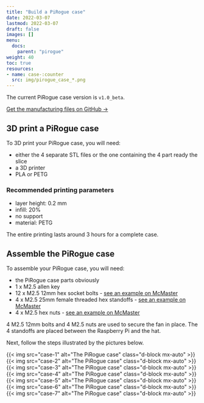 ```yaml
---
title: "Build a PiRogue case"
date: 2022-03-07
lastmod: 2022-03-07
draft: false
images: []
menu:
  docs:
    parent: "pirogue"
weight: 40
toc: true
resources:
- name: case-:counter
  src: img/pirogue_case_*.png
---
```


The current PiRogue case version is `v1.0_beta`.

[Get the manufacturing files on GitHub  →](https://github.com/PiRogueToolSuite/pirogue-case/tree/main/v1.0_beta)

## 3D print a PiRogue case
To 3D print your PiRogue case, you will need:
* either the 4 separate STL files or the one containing the 4 part ready the slice
* a 3D printer
* PLA or PETG

### Recommended printing parameters
* layer height: 0.2 mm
* infill: 20%
* no support
* material: PETG

The entire printing lasts around 3 hours for a complete case.

## Assemble the PiRogue case
To assemble your PiRogue case, you will need:
* the PiRogue case parts obviously
* 1 x M2.5 allen key
* 12 x M2.5 12mm hex socket bolts - [see an example on McMaster](https://www.mcmaster.com/bolts/18-8-stainless-steel-socket-head-screws-11/length~12-mm/)
* 4 x M2.5 25mm female threaded hex standoffs - [see an example on McMaster](https://www.mcmaster.com/female-threaded-hex-standoffs/thread-size~m2-5/length~25mm/system-of-measurement~metric/)
* 4 x M2.5 hex nuts - [see an example on McMaster](https://www.mcmaster.com/nuts/hex-nuts/system-of-measurement~metric/thread-size~m2-5/material~steel/)

4 M2.5 12mm bolts and 4 M2.5 nuts are used to secure the fan in place. The 4 standoffs are placed between the Raspberry Pi and the hat.

Next, follow the steps illustrated by the pictures below.

{{< img src="case-1" alt="The PiRogue case" class="d-block mx-auto" >}}
{{< img src="case-2" alt="The PiRogue case" class="d-block mx-auto" >}}
{{< img src="case-3" alt="The PiRogue case" class="d-block mx-auto" >}}
{{< img src="case-4" alt="The PiRogue case" class="d-block mx-auto" >}}
{{< img src="case-5" alt="The PiRogue case" class="d-block mx-auto" >}}
{{< img src="case-6" alt="The PiRogue case" class="d-block mx-auto" >}}
{{< img src="case-7" alt="The PiRogue case" class="d-block mx-auto" >}}